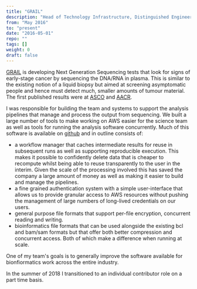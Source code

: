 ```yaml
---
title: "GRAIL"
description: "Head of Technology Infrastructure, Distinguished Engineer"
from: "May 2016"
to: "present"
date: "2016-05-01"
repo: ""
tags: []
weight: 0
draft: false
---
```


[GRAIL](https://grail.com) is developing Next Generation Sequencing tests
that look for signs of early-stage cancer by sequencing the DNA/RNA in plasma.
This is similar to the existing notion of a liquid biopsy but aimed at screening
asymptomatic people and hence must detect much, smaller amounts of tumour material.
The first published results were at [ASCO](https://www.asco.org/about-asco/press-center/news-releases/blood-test-shows-potential-detection-tool-early-stage-lung) and [AACR](https://grail.com/wp-content/uploads/2018/05/AACR_2018_CCGAFirstReadout_Aravanis_ORP_Final.pdf).

I was responsible for building the team and systems to support the
analysis pipelines that manage and process the output from sequencing. We built
a large number of tools to make working on AWS easier for the science team
as well as tools for running the analysis software concurrently. Much of this
software is available on [github](https://github.com/grailbio) and in outline
consists of:

- a workflow manager that caches intermediate results for reuse in subsequent runs as
 well as supporting reproducible execution. This makes it possible to confidently delete
 data that is cheaper to recompute whilst being able to reuse transparently to the user
 in the interim. Given the scale of the processing involved this has saved the company
 a large amount of money as well as making it easier to build and manage the pipelines.
- a fine grained authentication system with a simple user-interface that allows us
to provide granular access to AWS resources without pushing the management of large
numbers of long-lived credentials on our users.
- general purpose file formats that support per-file encryption, concurrent reading and writing.
- bioinformatics file formats that can be used alongside the existing bcl and bam/sam
formats but that offer both better compression and concurrent access. Both of which
make a difference when running at scale.

One of my team's goals is to generally improve the software available for
bionfiormatics work across the entire industry.

In the summer of 2018 I transitioned to an individual contributor role on
a part time basis.


